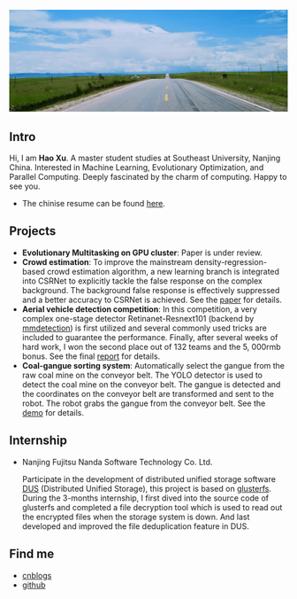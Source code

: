 

![](images/bkgs/bkg-grass.jpeg)

## Intro

Hi, I am **Hao Xu**. A master student studies at Southeast University, Nanjing China. Interested in Machine Learning, Evolutionary Optimization, and Parallel Computing. Deeply fascinated by the charm of computing. Happy to see you. 

- The chinise resume can be found [here](other/resume/resume-wondercv.pdf).

## Projects

- **Evolutionary Multitasking on GPU cluster**: Paper is under review.
- **Crowd estimation**: To improve the mainstream density-regression-based crowd estimation algorithm, a new learning branch is integrated into CSRNet to explicitly tackle the false response on the complex background. The background false response is effectively suppressed and a better accuracy to CSRNet is achieved. See the [paper](https://ieeexplore.ieee.org/document/8865761/) for details.
- **Aerial vehicle detection competition**:  In this competition,  a very complex one-stage detector Retinanet-Resnext101 (backend by [mmdetection](https://github.com/open-mmlab/mmdetection)) is first utilized and several commonly used tricks are included to guarantee the performance. Finally, after several weeks of hard work, I won the second place out of 132 teams and the 5, 000rmb bonus. See the final [report](other/files/aerial-vehicle-detection.pdf) for details.
- **Coal-gangue sorting system**: Automatically select the gangue from the raw coal mine on the conveyor belt. The YOLO detector is used to detect the coal mine on the conveyor belt. The gangue is detected and the coordinates on the conveyor belt are transformed and sent to the robot. The robot grabs the gangue from the conveyor belt. See the [demo](images/portfolio/coal-gan/demo.gif) for details.

## Internship

- Nanjing Fujitsu Nanda Software Technology Co. Ltd.

  Participate in the development of distributed unified storage software [DUS](https://www.fujitsu.com/cn/group/fnst/solution/#title3) (Distributed Unified Storage), this project is based on [glusterfs](https://github.com/gluster/glusterfs).  During the 3-months internship, I first dived into the source code of glusterfs and completed a file decryption tool which is used to read out the encrypted files when the storage system is down. And last developed and improved the file deduplication feature in DUS.

## Find me
- [cnblogs](https://www.cnblogs.com/walter-xh/)
- [github](https://github.com/haoxuhao)
